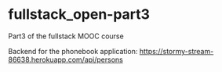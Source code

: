 # fullstack_open-part3
Part3 of the fullstack MOOC course

Backend for the phonebook application:
https://stormy-stream-86638.herokuapp.com/api/persons
